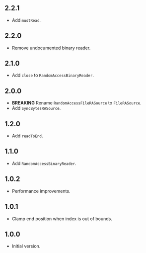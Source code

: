 ## 2.2.1

- Add `mustRead`.

## 2.2.0

- Remove undocumented binary reader.

## 2.1.0

- Add `close` to `RandomAccessBinaryReader`.

## 2.0.0

- **BREAKING** Rename `RandomAccessFileRASource` to `FileRASource`.
- Add `SyncBytesRASource`.

## 1.2.0

- Add `readToEnd`.

## 1.1.0

- Add `RandomAccessBinaryReader`.

## 1.0.2

- Performance improvements.

## 1.0.1

- Clamp end position when index is out of bounds.

## 1.0.0

- Initial version.
